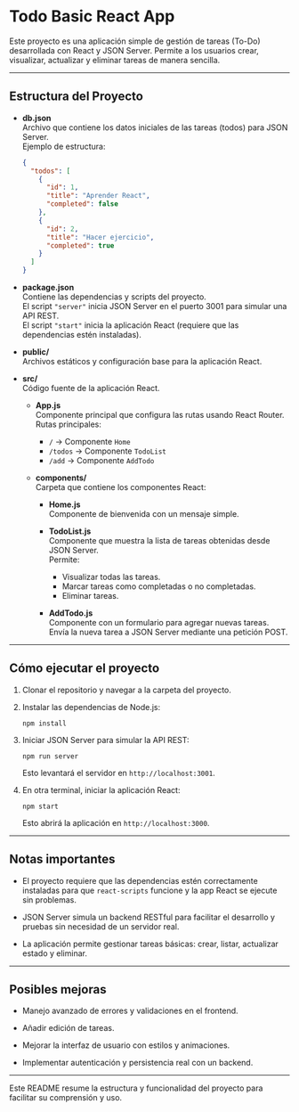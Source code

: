 # Todo Basic React App

Este proyecto es una aplicación simple de gestión de tareas (To-Do) desarrollada con React y JSON Server. Permite a los usuarios crear, visualizar, actualizar y eliminar tareas de manera sencilla.

---

## Estructura del Proyecto

- **db.json**  
  Archivo que contiene los datos iniciales de las tareas (todos) para JSON Server.  
  Ejemplo de estructura:
  ```json
  {
    "todos": [
      {
        "id": 1,
        "title": "Aprender React",
        "completed": false
      },
      {
        "id": 2,
        "title": "Hacer ejercicio",
        "completed": true
      }
    ]
  }
  ```

- **package.json**  
  Contiene las dependencias y scripts del proyecto.  
  El script `"server"` inicia JSON Server en el puerto 3001 para simular una API REST.  
  El script `"start"` inicia la aplicación React (requiere que las dependencias estén instaladas).

- **public/**  
  Archivos estáticos y configuración base para la aplicación React.

- **src/**  
  Código fuente de la aplicación React.

  - **App.js**  
    Componente principal que configura las rutas usando React Router.  
    Rutas principales:
    - `/` → Componente `Home`
    - `/todos` → Componente `TodoList`
    - `/add` → Componente `AddTodo`

  - **components/**  
    Carpeta que contiene los componentes React:

    - **Home.js**  
      Componente de bienvenida con un mensaje simple.

    - **TodoList.js**  
      Componente que muestra la lista de tareas obtenidas desde JSON Server.  
      Permite:
      - Visualizar todas las tareas.
      - Marcar tareas como completadas o no completadas.
      - Eliminar tareas.

    - **AddTodo.js**  
      Componente con un formulario para agregar nuevas tareas.  
      Envía la nueva tarea a JSON Server mediante una petición POST.

---

## Cómo ejecutar el proyecto

1. Clonar el repositorio y navegar a la carpeta del proyecto.

2. Instalar las dependencias de Node.js:
   ```
   npm install
   ```

3. Iniciar JSON Server para simular la API REST:
   ```
   npm run server
   ```
   Esto levantará el servidor en `http://localhost:3001`.

4. En otra terminal, iniciar la aplicación React:
   ```
   npm start
   ```
   Esto abrirá la aplicación en `http://localhost:3000`.

---

## Notas importantes

- El proyecto requiere que las dependencias estén correctamente instaladas para que `react-scripts` funcione y la app React se ejecute sin problemas.

- JSON Server simula un backend RESTful para facilitar el desarrollo y pruebas sin necesidad de un servidor real.

- La aplicación permite gestionar tareas básicas: crear, listar, actualizar estado y eliminar.

---

## Posibles mejoras

- Manejo avanzado de errores y validaciones en el frontend.

- Añadir edición de tareas.

- Mejorar la interfaz de usuario con estilos y animaciones.

- Implementar autenticación y persistencia real con un backend.

---

Este README resume la estructura y funcionalidad del proyecto para facilitar su comprensión y uso.
